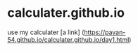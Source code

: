 # calculater.github.io
use my calculater
[a link] (https://pavan-54.github.io/calculater.github.io/day1.html)
